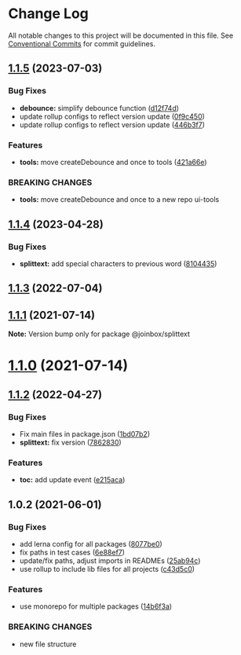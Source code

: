 # Change Log

All notable changes to this project will be documented in this file.
See [Conventional Commits](https://conventionalcommits.org) for commit guidelines.

## [1.1.5](https://github.com/joinbox/ui-components/compare/@joinbox/splittext@1.1.4...@joinbox/splittext@1.1.5) (2023-07-03)


### Bug Fixes

* **debounce:** simplify debounce function ([d12f74d](https://github.com/joinbox/ui-components/commit/d12f74d7c0fc7ca77f0873c59caffd175769d149))
* update rollup configs to reflect version update ([0f9c450](https://github.com/joinbox/ui-components/commit/0f9c4504fd607c325aa0f337c1b36c46f2d48496))
* update rollup configs to reflect version update ([446b3f7](https://github.com/joinbox/ui-components/commit/446b3f7a6718d277efd7194345a23b90083026cb))


### Features

* **tools:** move createDebounce and once to tools ([421a66e](https://github.com/joinbox/ui-components/commit/421a66ee43154be4980aabbdc39f198532ab246c))


### BREAKING CHANGES

* **tools:** move createDebounce and once to a new repo ui-tools





## [1.1.4](https://github.com/joinbox/ui-components/compare/@joinbox/splittext@1.1.3...@joinbox/splittext@1.1.4) (2023-04-28)


### Bug Fixes

* **splittext:** add special characters to previous word ([8104435](https://github.com/joinbox/ui-components/commit/810443542f0e5c12ddc8ac85c0a6c542b63662dd))





## [1.1.3](https://github.com/joinbox/ui-components/compare/@joinbox/splittext@1.1.2...@joinbox/splittext@1.1.3) (2022-07-04)

## [1.1.1](https://github.com/joinbox/ui-components/compare/@joinbox/splittext@1.1.0...@joinbox/splittext@1.1.1) (2021-07-14)

**Note:** Version bump only for package @joinbox/splittext





# [1.1.0](https://github.com/joinbox/ui-components/compare/@joinbox/splittext@1.0.2...@joinbox/splittext@1.1.0) (2021-07-14)
## [1.1.2](https://github.com/joinbox/ui-components/compare/@joinbox/splittext@1.0.2...@joinbox/splittext@1.1.2) (2022-04-27)


### Bug Fixes

* Fix main files in package.json ([1bd07b2](https://github.com/joinbox/ui-components/commit/1bd07b28a92881f499edac71e25453010bb2fe6c))
* **splittext:** fix version ([7862830](https://github.com/joinbox/ui-components/commit/7862830b535e4634b7feb06602569a358570dfee))


### Features

* **toc:** add update event ([e215aca](https://github.com/joinbox/ui-components/commit/e215aca5567e7d24f796340957585a4ab9bc16f2))





## 1.0.2 (2021-06-01)


### Bug Fixes

* add lerna config for all packages ([8077be0](https://github.com/joinbox/ui-components/commit/8077be07d4cd1606f6f53913e78e70a79bb9f8f9))
* fix paths in test cases ([6e88ef7](https://github.com/joinbox/ui-components/commit/6e88ef74c44115b00db3343a7360c6b78ded90be))
* update/fix paths, adjust imports in READMEs ([25ab94c](https://github.com/joinbox/ui-components/commit/25ab94c55f7620fb4f10024c110757ca4f9969fb))
* use rollup to include lib files for all projects ([c43d5c0](https://github.com/joinbox/ui-components/commit/c43d5c04a7ef62d18ac8f7c56e4e88fffd32c133))


### Features

* use monorepo for multiple packages ([14b6f3a](https://github.com/joinbox/ui-components/commit/14b6f3af4e9950d649a6218ebede85d656403aa0))


### BREAKING CHANGES

* new file structure
